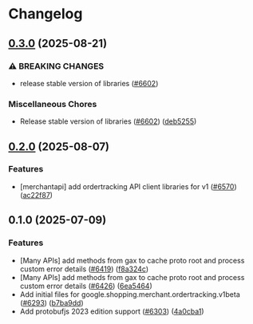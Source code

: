 # Changelog

## [0.3.0](https://github.com/googleapis/google-cloud-node/compare/ordertracking-v0.2.0...ordertracking-v0.3.0) (2025-08-21)


### ⚠ BREAKING CHANGES

* release stable version of libraries ([#6602](https://github.com/googleapis/google-cloud-node/issues/6602))

### Miscellaneous Chores

* Release stable version of libraries ([#6602](https://github.com/googleapis/google-cloud-node/issues/6602)) ([deb5255](https://github.com/googleapis/google-cloud-node/commit/deb5255541602defd05896fc0093adca05f30440))

## [0.2.0](https://github.com/googleapis/google-cloud-node/compare/ordertracking-v0.1.0...ordertracking-v0.2.0) (2025-08-07)


### Features

* [merchantapi] add ordertracking API client libraries for v1 ([#6570](https://github.com/googleapis/google-cloud-node/issues/6570)) ([ac22f87](https://github.com/googleapis/google-cloud-node/commit/ac22f87a6ac7fe4af0873bfd15e76e7781037296))

## 0.1.0 (2025-07-09)


### Features

* [Many APIs] add methods from gax to cache proto root and process custom error details ([#6419](https://github.com/googleapis/google-cloud-node/issues/6419)) ([f8a324c](https://github.com/googleapis/google-cloud-node/commit/f8a324ca5c3bc0f730e4ed67d9407c44f2414936))
* [Many APIs] add methods from gax to cache proto root and process custom error details ([#6426](https://github.com/googleapis/google-cloud-node/issues/6426)) ([6ea5464](https://github.com/googleapis/google-cloud-node/commit/6ea54642532d9797ea87d7cd01c9fac77f9eb035))
* Add initial files for google.shopping.merchant.ordertracking.v1beta ([#6293](https://github.com/googleapis/google-cloud-node/issues/6293)) ([b7ba9dd](https://github.com/googleapis/google-cloud-node/commit/b7ba9ddd1b1a856d72f31f661b912be5fa91c91d))
* Add protobufjs 2023 edition support ([#6303](https://github.com/googleapis/google-cloud-node/issues/6303)) ([4a0cba1](https://github.com/googleapis/google-cloud-node/commit/4a0cba1e41a9aeb9c15ad31487ef013c8277cfef))
